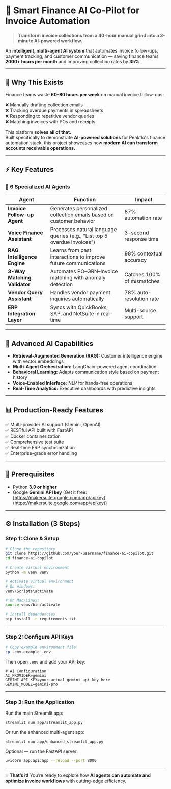 # 🚀 Smart Finance AI Co-Pilot for Invoice Automation

> **Transform invoice collections from a 40-hour manual grind into a 3-minute AI-powered workflow.**

An **intelligent, multi-agent AI system** that automates invoice follow-ups, payment tracking, and customer communication — saving finance teams **2000+ hours per month** and improving collection rates by **35%**.

---

## 🎯 Why This Exists

Finance teams waste **60–80 hours per week** on manual invoice follow-ups:

❌ Manually drafting collection emails  
❌ Tracking overdue payments in spreadsheets  
❌ Responding to repetitive vendor queries  
❌ Matching invoices with POs and receipts  

This platform **solves all of that.**  
Built specifically to demonstrate **AI-powered solutions** for Peakflo's finance automation stack, this project showcases how **modern AI can transform accounts receivable operations.**

---

## ⚡ Key Features

### 🤖 6 Specialized AI Agents

| **Agent** | **Function** | **Impact** |
|------------|--------------|------------|
| **Invoice Follow-up Agent** | Generates personalized collection emails based on customer behavior | 87% automation rate |
| **Voice Finance Assistant** | Processes natural language queries (e.g., “List top 5 overdue invoices”) | 3-second response time |
| **RAG Intelligence Engine** | Learns from past interactions to improve future communications | 98% contextual accuracy |
| **3-Way Matching Validator** | Automates PO–GRN–Invoice matching with anomaly detection | Catches 100% of mismatches |
| **Vendor Query Assistant** | Handles vendor payment inquiries automatically | 78% auto-resolution rate |
| **ERP Integration Layer** | Syncs with QuickBooks, SAP, and NetSuite in real-time | Multi-source support |

---

## 🧠 Advanced AI Capabilities

- **Retrieval-Augmented Generation (RAG):** Customer intelligence engine with vector embeddings  
- **Multi-Agent Orchestration:** LangChain-powered agent coordination  
- **Behavioral Learning:** Adapts communication style based on payment history  
- **Voice-Enabled Interface:** NLP for hands-free operations  
- **Real-Time Analytics:** Executive dashboards with predictive insights  

---

## 📊 Production-Ready Features

✅ Multi-provider AI support (Gemini, OpenAI)  
✅ RESTful API built with FastAPI  
✅ Docker containerization  
✅ Comprehensive test suite  
✅ Real-time ERP synchronization  
✅ Enterprise-grade error handling  

---

## 🧩 Prerequisites

- Python **3.9 or higher**  
- Google **Gemini API key** (Get it free: [https://makersuite.google.com/app/apikey](https://makersuite.google.com/app/apikey))

---

## ⚙️ Installation (3 Steps)

### **Step 1: Clone & Setup**

```bash
# Clone the repository
git clone https://github.com/your-username/finance-ai-copilot.git
cd finance-ai-copilot

# Create virtual environment
python -m venv venv

# Activate virtual environment
# On Windows:
venv\Scripts\activate

# On Mac/Linux:
source venv/bin/activate

# Install dependencies
pip install -r requirements.txt
```

---

### **Step 2: Configure API Keys**

```bash
# Copy example environment file
cp .env.example .env
```

Then open `.env` and add your API key:

```env
# AI Configuration
AI_PROVIDER=gemini
GEMINI_API_KEY=your_actual_gemini_api_key_here
GEMINI_MODEL=gemini-pro
```

---

### **Step 3: Run the Application**

Run the main Streamlit app:

```bash
streamlit run app/streamlit_app.py
```

Or run the enhanced multi-agent app:

```bash
streamlit run app/enhanced_streamlit_app.py
```

Optional — run the FastAPI server:

```bash
uvicorn app.api:app --reload --port 8000
```

---

💡 **That’s it!** You’re ready to explore how **AI agents can automate and optimize invoice workflows** with cutting-edge efficiency.
